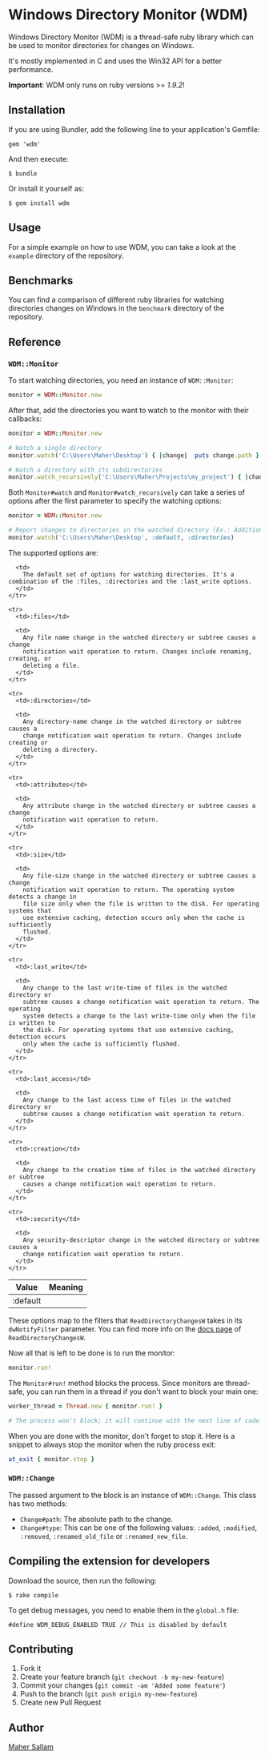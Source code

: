 # Windows Directory Monitor (WDM)

Windows Directory Monitor (WDM) is a thread-safe ruby library which can be used to monitor directories for changes on Windows.

It's mostly implemented in C and uses the Win32 API for a better performance.

**Important**: WDM only runs on ruby versions >= *1.9.2*! 

## Installation

If you are using Bundler, add the following line to your application's Gemfile:

    gem 'wdm'

And then execute:

    $ bundle

Or install it yourself as:

    $ gem install wdm

## Usage

For a simple example on how to use WDM, you can take a look at the `example` directory of the repository.

## Benchmarks

You can find a comparison of different ruby libraries for watching directories changes on Windows in the `benchmark` directory of the repository.

## Reference

### `WDM::Monitor`

To start watching directories, you need an instance of `WDM::Monitor`:

```ruby
monitor = WDM::Monitor.new
```

After that, add the directories you want to watch to the monitor with their callbacks:

```ruby
monitor = WDM::Monitor.new

# Watch a single directory
monitor.watch('C:\Users\Maher\Desktop') { |change|  puts change.path }

# Watch a directory with its subdirectories
monitor.watch_recursively('C:\Users\Maher\Projects\my_project') { |change|  puts change.path }
```

Both `Monitor#watch` and `Monitor#watch_recursively` can take a series of options after the first parameter to specify the watching options:

```ruby
monitor = WDM::Monitor.new

# Report changes to directories in the watched directory (Ex.: Addition of an empty directory)
monitor.watch('C:\Users\Maher\Desktop', :default, :directories)
```

The supported options are:

<table>
  <thead>
    <tr>
      <th>Value</th>
      <th>Meaning</th>
    </tr>
  </thead>
  <tbody>
    <tr>
      <td>:default</td>

      <td>
        The default set of options for watching directories. It's a combination of the :files, :directories and the :last_write options.
      </td>
    </tr>
    
    <tr>
      <td>:files</td>

      <td>
        Any file name change in the watched directory or subtree causes a change
        notification wait operation to return. Changes include renaming, creating, or
        deleting a file.
      </td>
    </tr>

    <tr>
      <td>:directories</td>

      <td>
        Any directory-name change in the watched directory or subtree causes a
        change notification wait operation to return. Changes include creating or
        deleting a directory.
      </td>
    </tr>

    <tr>
      <td>:attributes</td>

      <td>
        Any attribute change in the watched directory or subtree causes a change
        notification wait operation to return.
      </td>
    </tr>

    <tr>
      <td>:size</td>

      <td>
        Any file-size change in the watched directory or subtree causes a change
        notification wait operation to return. The operating system detects a change in
        file size only when the file is written to the disk. For operating systems that
        use extensive caching, detection occurs only when the cache is sufficiently
        flushed.
      </td>
    </tr>

    <tr>
      <td>:last_write</td>

      <td>
        Any change to the last write-time of files in the watched directory or
        subtree causes a change notification wait operation to return. The operating
        system detects a change to the last write-time only when the file is written to
        the disk. For operating systems that use extensive caching, detection occurs
        only when the cache is sufficiently flushed.
      </td>
    </tr>

    <tr>
      <td>:last_access</td>

      <td>
        Any change to the last access time of files in the watched directory or
        subtree causes a change notification wait operation to return.
      </td>
    </tr>

    <tr>
      <td>:creation</td>

      <td>
        Any change to the creation time of files in the watched directory or subtree
        causes a change notification wait operation to return.
      </td>
    </tr>

    <tr>
      <td>:security</td>

      <td>
        Any security-descriptor change in the watched directory or subtree causes a
        change notification wait operation to return.
      </td>
    </tr>
  </tbody>
</table>

These options map to the filters that `ReadDirectoryChangesW` takes in its `dwNotifyFilter` parameter. You can find more info on the [docs page](http://msdn.microsoft.com/en-us/library/windows/desktop/aa365465.aspx) of `ReadDirectoryChangesW`. 

Now all that is left to be done is to run the monitor:

```ruby
monitor.run!
```

The `Monitor#run!` method blocks the process. Since monitors are thread-safe, you can run them in a thread if you don't want to block your main one:

```ruby
worker_thread = Thread.new { monitor.run! }

# The process won't block; it will continue with the next line of code...
```

When you are done with the monitor, don't forget to stop it. Here is a snippet to always stop the monitor when the ruby process exit:

```ruby
at_exit { monitor.stop }
```

### `WDM::Change`

The passed argument to the block is an instance of `WDM::Change`. This class has two methods: 

- `Change#path`: The absolute path to the change.
- `Change#type`: This can be one of the following values: `:added`, `:modified`, `:removed`, `:renamed_old_file` or `:renamed_new_file`.

## Compiling the extension for developers

Download the source, then run the following:

	$ rake compile

To get debug messages, you need to enable them in the `global.h` file:

	#define WDM_DEBUG_ENABLED TRUE // This is disabled by default

## Contributing

1. Fork it
2. Create your feature branch (`git checkout -b my-new-feature`)
3. Commit your changes (`git commit -am 'Added some feature'`)
4. Push to the branch (`git push origin my-new-feature`)
5. Create new Pull Request

## Author

[Maher Sallam](https://github.com/Maher4Ever)